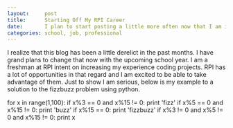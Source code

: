```yaml
---
layout:     post
title:      Starting Off My RPI Career
date:       I plan to start posting a little more often now that I am in college.
categories: school, job, professional
---
```


I realize that this blog has been a little derelict in the past months. I have grand plans to change that now with the upcoming school year. I am a freshman at RPI intent on increasing my experience coding projects.
RPI has a lot of opportunities in that regard and I am excited to be able to take advantage of them. Just to show I am serious, below is my example to a solution to the fizzbuzz problem using python.


for x in range(1,100):
    if x%3 == 0 and x%15 != 0:
        print 'fizz'
    if x%5 == 0 and x%15 != 0:
        print 'buzz'
    if x%15 == 0:
        print 'fizzbuzz'
    if x%3 != 0 and x%5 != 0 and x%15 != 0:
        print x
